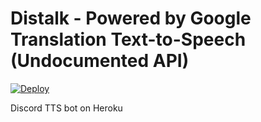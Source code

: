 # Distalk - Powered by Google Translation Text-to-Speech (Undocumented API)

[![Deploy](https://www.herokucdn.com/deploy/button.svg)](https://heroku.com/deploy)

Discord TTS bot on Heroku
